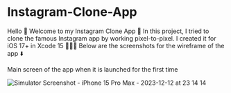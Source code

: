 # Instagram-Clone-App

Hello 👋 Welcome to my Instagram Clone App 🙂 In this project, I tried to clone the famous Instagram app by working pixel-to-pixel. I created it for iOS 17+ in Xcode 15 🧑🏼‍💻 Below are the screenshots for the wireframe of the app ⬇️

Main screen of the app when it is launched for the first time

![Simulator Screenshot - iPhone 15 Pro Max - 2023-12-12 at 23 14 14](https://github.com/demirdovenikbal/Instagram-Clone-App/assets/102491284/a12547fa-eeb8-415a-9627-5b7b8df147f1)
